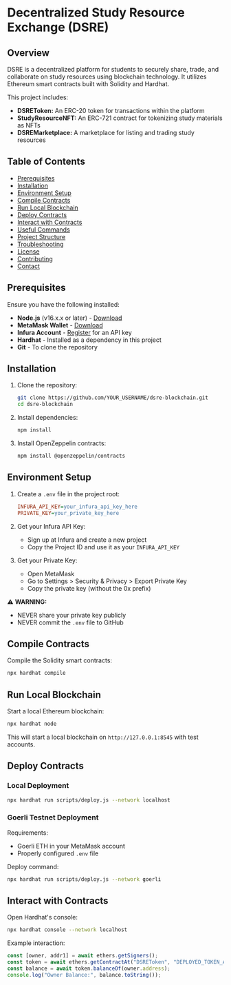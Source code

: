 # Decentralized Study Resource Exchange (DSRE)

## Overview
DSRE is a decentralized platform for students to securely share, trade, and collaborate on study resources using blockchain technology. It utilizes Ethereum smart contracts built with Solidity and Hardhat.

This project includes:
- **DSREToken:** An ERC-20 token for transactions within the platform
- **StudyResourceNFT:** An ERC-721 contract for tokenizing study materials as NFTs
- **DSREMarketplace:** A marketplace for listing and trading study resources

## Table of Contents
- [Prerequisites](#prerequisites)
- [Installation](#installation)
- [Environment Setup](#environment-setup)
- [Compile Contracts](#compile-contracts)
- [Run Local Blockchain](#run-local-blockchain)
- [Deploy Contracts](#deploy-contracts)
- [Interact with Contracts](#interact-with-contracts)
- [Useful Commands](#useful-commands)
- [Project Structure](#project-structure)
- [Troubleshooting](#troubleshooting)
- [License](#license)
- [Contributing](#contributing)
- [Contact](#contact)

## Prerequisites
Ensure you have the following installed:
- **Node.js** (v16.x.x or later) - [Download](https://nodejs.org)
- **MetaMask Wallet** - [Download](https://metamask.io)
- **Infura Account** - [Register](https://infura.io) for an API key
- **Hardhat** - Installed as a dependency in this project
- **Git** - To clone the repository

## Installation

1. Clone the repository:
   ```sh
   git clone https://github.com/YOUR_USERNAME/dsre-blockchain.git
   cd dsre-blockchain
   ```

2. Install dependencies:
   ```sh
   npm install
   ```

3. Install OpenZeppelin contracts:
   ```sh
   npm install @openzeppelin/contracts
   ```

## Environment Setup

1. Create a `.env` file in the project root:
   ```ini
   INFURA_API_KEY=your_infura_api_key_here
   PRIVATE_KEY=your_private_key_here
   ```

2. Get your Infura API Key:
   - Sign up at Infura and create a new project
   - Copy the Project ID and use it as your `INFURA_API_KEY`

3. Get your Private Key:
   - Open MetaMask
   - Go to Settings > Security & Privacy > Export Private Key
   - Copy the private key (without the 0x prefix)

⚠️ **WARNING:**
- NEVER share your private key publicly
- NEVER commit the `.env` file to GitHub

## Compile Contracts

Compile the Solidity smart contracts:
```sh
npx hardhat compile
```

## Run Local Blockchain

Start a local Ethereum blockchain:
```sh
npx hardhat node
```

This will start a local blockchain on `http://127.0.0.1:8545` with test accounts.

## Deploy Contracts

### Local Deployment
```sh
npx hardhat run scripts/deploy.js --network localhost
```

### Goerli Testnet Deployment
Requirements:
- Goerli ETH in your MetaMask account
- Properly configured `.env` file

Deploy command:
```sh
npx hardhat run scripts/deploy.js --network goerli
```

## Interact with Contracts

Open Hardhat's console:
```sh
npx hardhat console --network localhost
```

Example interaction:
```javascript
const [owner, addr1] = await ethers.getSigners();
const token = await ethers.getContractAt("DSREToken", "DEPLOYED_TOKEN_ADDRESS");
const balance = await token.balanceOf(owner.address);
console.log("Owner Balance:", balance.toString());
```